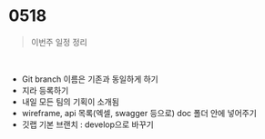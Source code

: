 # 0518

> 이번주 일정 정리

<br/>

* Git branch 이름은 기존과 동일하게 하기
* 지라 등록하기
* 내일 모든 팀의 기획이 소개됨
* wireframe, api 목록(엑셀, swagger 등으로) doc 폴더 안에 넣어주기
* 깃랩 기본 브랜치 : develop으로 바꾸기

